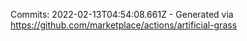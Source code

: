 Commits: 2022-02-13T04:54:08.661Z - Generated via https://github.com/marketplace/actions/artificial-grass
<br>
